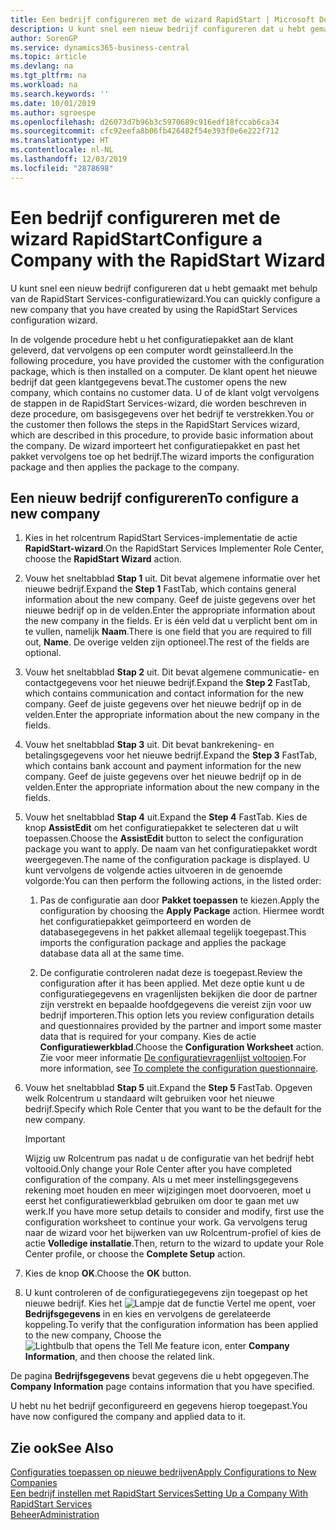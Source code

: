 ```yaml
---
title: Een bedrijf configureren met de wizard RapidStart | Microsoft Docs
description: U kunt snel een nieuw bedrijf configureren dat u hebt gemaakt met behulp van de RapidStart Services-configuratiewizard.
author: SorenGP
ms.service: dynamics365-business-central
ms.topic: article
ms.devlang: na
ms.tgt_pltfrm: na
ms.workload: na
ms.search.keywords: ''
ms.date: 10/01/2019
ms.author: sgroespe
ms.openlocfilehash: d26073d7b96b3c5970689c916edf18fccab6ca34
ms.sourcegitcommit: cfc92eefa8b06fb426482f54e393f0e6e222f712
ms.translationtype: HT
ms.contentlocale: nl-NL
ms.lasthandoff: 12/03/2019
ms.locfileid: "2878698"
---
```

# <a name="configure-a-company-with-the-rapidstart-wizard"></a><span data-ttu-id="63492-103">Een bedrijf configureren met de wizard RapidStart</span><span class="sxs-lookup"><span data-stu-id="63492-103">Configure a Company with the RapidStart Wizard</span></span>
<span data-ttu-id="63492-104">U kunt snel een nieuw bedrijf configureren dat u hebt gemaakt met behulp van de RapidStart Services-configuratiewizard.</span><span class="sxs-lookup"><span data-stu-id="63492-104">You can quickly configure a new company that you have created by using the RapidStart Services configuration wizard.</span></span>

<span data-ttu-id="63492-105">In de volgende procedure hebt u het configuratiepakket aan de klant geleverd, dat vervolgens op een computer wordt geïnstalleerd.</span><span class="sxs-lookup"><span data-stu-id="63492-105">In the following procedure, you have provided the customer with the configuration package, which is then installed on a computer.</span></span> <span data-ttu-id="63492-106">De klant opent het nieuwe bedrijf dat geen klantgegevens bevat.</span><span class="sxs-lookup"><span data-stu-id="63492-106">The customer opens the new company, which contains no customer data.</span></span> <span data-ttu-id="63492-107">U of de klant volgt vervolgens de stappen in de RapidStart Services-wizard, die worden beschreven in deze procedure, om basisgegevens over het bedrijf te verstrekken.</span><span class="sxs-lookup"><span data-stu-id="63492-107">You or the customer then follows the steps in the RapidStart Services wizard, which are described in this procedure, to provide basic information about the company.</span></span> <span data-ttu-id="63492-108">De wizard importeert het configuratiepakket en past het pakket vervolgens toe op het bedrijf.</span><span class="sxs-lookup"><span data-stu-id="63492-108">The wizard imports the configuration package and then applies the package to the company.</span></span>  

## <a name="to-configure-a-new-company"></a><span data-ttu-id="63492-109">Een nieuw bedrijf configureren</span><span class="sxs-lookup"><span data-stu-id="63492-109">To configure a new company</span></span>  
1. <span data-ttu-id="63492-110">Kies in het rolcentrum RapidStart Services-implementatie de actie **RapidStart-wizard**.</span><span class="sxs-lookup"><span data-stu-id="63492-110">On the RapidStart Services Implementer Role Center, choose the **RapidStart Wizard** action.</span></span>  
2. <span data-ttu-id="63492-111">Vouw het sneltabblad **Stap 1** uit. Dit bevat algemene informatie over het nieuwe bedrijf.</span><span class="sxs-lookup"><span data-stu-id="63492-111">Expand the **Step 1** FastTab, which contains general information about the new company.</span></span> <span data-ttu-id="63492-112">Geef de juiste gegevens over het nieuwe bedrijf op in de velden.</span><span class="sxs-lookup"><span data-stu-id="63492-112">Enter the appropriate information about the new company in the fields.</span></span> <span data-ttu-id="63492-113">Er is één veld dat u verplicht bent om in te vullen, namelijk **Naam**.</span><span class="sxs-lookup"><span data-stu-id="63492-113">There is one field that you are required to fill out, **Name**.</span></span> <span data-ttu-id="63492-114">De overige velden zijn optioneel.</span><span class="sxs-lookup"><span data-stu-id="63492-114">The rest of the fields are optional.</span></span>  
3. <span data-ttu-id="63492-115">Vouw het sneltabblad **Stap 2** uit. Dit bevat algemene communicatie- en contactgegevens voor het nieuwe bedrijf.</span><span class="sxs-lookup"><span data-stu-id="63492-115">Expand the **Step 2** FastTab, which contains communication and contact information for the new company.</span></span> <span data-ttu-id="63492-116">Geef de juiste gegevens over het nieuwe bedrijf op in de velden.</span><span class="sxs-lookup"><span data-stu-id="63492-116">Enter the appropriate information about the new company in the fields.</span></span>
4. <span data-ttu-id="63492-117">Vouw het sneltabblad **Stap 3** uit. Dit bevat bankrekening- en betalingsgegevens voor het nieuwe bedrijf.</span><span class="sxs-lookup"><span data-stu-id="63492-117">Expand the **Step 3** FastTab, which contains bank account and payment information for the new company.</span></span> <span data-ttu-id="63492-118">Geef de juiste gegevens over het nieuwe bedrijf op in de velden.</span><span class="sxs-lookup"><span data-stu-id="63492-118">Enter the appropriate information about the new company in the fields.</span></span>  
5. <span data-ttu-id="63492-119">Vouw het sneltabblad **Stap 4** uit.</span><span class="sxs-lookup"><span data-stu-id="63492-119">Expand the **Step 4** FastTab.</span></span> <span data-ttu-id="63492-120">Kies de knop **AssistEdit** om het configuratiepakket te selecteren dat u wilt toepassen.</span><span class="sxs-lookup"><span data-stu-id="63492-120">Choose the **AssistEdit** button to select the configuration package you want to apply.</span></span> <span data-ttu-id="63492-121">De naam van het configuratiepakket wordt weergegeven.</span><span class="sxs-lookup"><span data-stu-id="63492-121">The name of the configuration package is displayed.</span></span> <span data-ttu-id="63492-122">U kunt vervolgens de volgende acties uitvoeren in de genoemde volgorde:</span><span class="sxs-lookup"><span data-stu-id="63492-122">You can then perform the following actions, in the listed order:</span></span>  

    1. <span data-ttu-id="63492-123">Pas de configuratie aan door **Pakket toepassen** te kiezen.</span><span class="sxs-lookup"><span data-stu-id="63492-123">Apply the configuration by choosing the **Apply Package** action.</span></span> <span data-ttu-id="63492-124">Hiermee wordt het configuratiepakket geïmporteerd en worden de databasegegevens in het pakket allemaal tegelijk toegepast.</span><span class="sxs-lookup"><span data-stu-id="63492-124">This imports the configuration package and applies the package database data all at the same time.</span></span>  

    2. <span data-ttu-id="63492-125">De configuratie controleren nadat deze is toegepast.</span><span class="sxs-lookup"><span data-stu-id="63492-125">Review the configuration after it has been applied.</span></span> <span data-ttu-id="63492-126">Met deze optie kunt u de configuratiegegevens en vragenlijsten bekijken die door de partner zijn verstrekt en bepaalde hoofdgegevens die vereist zijn voor uw bedrijf importeren.</span><span class="sxs-lookup"><span data-stu-id="63492-126">This option lets you review configuration details and questionnaires provided by the partner and import some master data that is required for your company.</span></span> <span data-ttu-id="63492-127">Kies de actie **Configuratiewerkblad**.</span><span class="sxs-lookup"><span data-stu-id="63492-127">Choose the **Configuration Worksheet** action.</span></span> <span data-ttu-id="63492-128">Zie voor meer informatie [De configuratievragenlijst voltooien](admin-gather-customer-setup-values.md#to-complete-the-configuration-questionnaire).</span><span class="sxs-lookup"><span data-stu-id="63492-128">For more information, see [To complete the configuration questionnaire](admin-gather-customer-setup-values.md#to-complete-the-configuration-questionnaire).</span></span>  

6. <span data-ttu-id="63492-129">Vouw het sneltabblad **Stap 5** uit.</span><span class="sxs-lookup"><span data-stu-id="63492-129">Expand the **Step 5** FastTab.</span></span> <span data-ttu-id="63492-130">Opgeven welk Rolcentrum u standaard wilt gebruiken voor het nieuwe bedrijf.</span><span class="sxs-lookup"><span data-stu-id="63492-130">Specify which Role Center that you want to be the default for the new company.</span></span>  

    > [!IMPORTANT]  
    >  <span data-ttu-id="63492-131">Wijzig uw Rolcentrum pas nadat u de configuratie van het bedrijf hebt voltooid.</span><span class="sxs-lookup"><span data-stu-id="63492-131">Only change your Role Center after you have completed configuration of the company.</span></span> <span data-ttu-id="63492-132">Als u met meer instellingsgegevens rekening moet houden en meer wijzigingen moet doorvoeren, moet u eerst het configuratiewerkblad gebruiken om door te gaan met uw werk.</span><span class="sxs-lookup"><span data-stu-id="63492-132">If you have more setup details to consider and modify, first use the configuration worksheet to continue your work.</span></span> <span data-ttu-id="63492-133">Ga vervolgens terug naar de wizard voor het bijwerken van uw Rolcentrum-profiel of kies de actie **Volledige installatie**.</span><span class="sxs-lookup"><span data-stu-id="63492-133">Then, return to the wizard to update your Role Center profile, or choose the **Complete Setup** action.</span></span>

7. <span data-ttu-id="63492-134">Kies de knop **OK**.</span><span class="sxs-lookup"><span data-stu-id="63492-134">Choose the **OK** button.</span></span>  
8. <span data-ttu-id="63492-135">U kunt controleren of de configuratiegegevens zijn toegepast op het nieuwe bedrijf. Kies het ![Lampje dat de functie Vertel me opent](media/ui-search/search_small.png "Vertel me wat u wilt doen"), voer **Bedrijfsgegevens** in en kies en vervolgens de gerelateerde koppeling.</span><span class="sxs-lookup"><span data-stu-id="63492-135">To verify that the configuration information has been applied to the new company, Choose the ![Lightbulb that opens the Tell Me feature](media/ui-search/search_small.png "Tell me what you want to do") icon, enter **Company Information**, and then choose the related link.</span></span>

<span data-ttu-id="63492-136">De pagina **Bedrijfsgegevens** bevat gegevens die u hebt opgegeven.</span><span class="sxs-lookup"><span data-stu-id="63492-136">The **Company Information** page contains information that you have specified.</span></span>   

<span data-ttu-id="63492-137">U hebt nu het bedrijf geconfigureerd en gegevens hierop toegepast.</span><span class="sxs-lookup"><span data-stu-id="63492-137">You have now configured the company and applied data to it.</span></span>  

## <a name="see-also"></a><span data-ttu-id="63492-138">Zie ook</span><span class="sxs-lookup"><span data-stu-id="63492-138">See Also</span></span>  
[<span data-ttu-id="63492-139">Configuraties toepassen op nieuwe bedrijven</span><span class="sxs-lookup"><span data-stu-id="63492-139">Apply Configurations to New Companies</span></span>](admin-apply-configuration-to-new-companies.md)  
[<span data-ttu-id="63492-140">Een bedrijf instellen met RapidStart Services</span><span class="sxs-lookup"><span data-stu-id="63492-140">Setting Up a Company With RapidStart Services</span></span>](admin-set-up-a-company-with-rapidstart.md)  
[<span data-ttu-id="63492-141">Beheer</span><span class="sxs-lookup"><span data-stu-id="63492-141">Administration</span></span>](admin-setup-and-administration.md)
